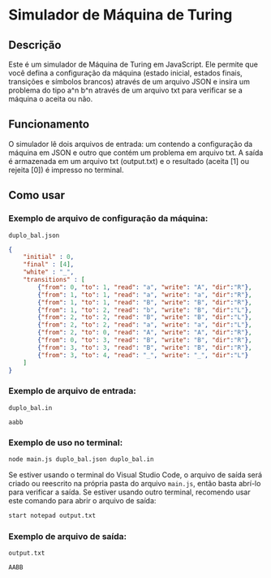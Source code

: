 # Simulador de Máquina de Turing

## Descrição
Este é um simulador de Máquina de Turing em JavaScript. Ele permite que você defina a configuração da máquina (estado inicial, estados finais, transições e símbolos brancos) através de um arquivo JSON e insira um problema do tipo a^n b^n através de um arquivo txt para verificar se a máquina o aceita ou não.

## Funcionamento
O simulador lê dois arquivos de entrada: um contendo a configuração da máquina em JSON e outro que contém um problema em arquivo txt. A saída é armazenada em um arquivo txt (output.txt) e o resultado (aceita [1] ou rejeita [0]) é impresso no terminal.

## Como usar

### Exemplo de arquivo de configuração da máquina:

`duplo_bal.json`
```json 
{
    "initial" : 0,
    "final" : [4],
    "white" : "_",
    "transitions" : [
        {"from": 0, "to": 1, "read": "a", "write": "A", "dir":"R"},
        {"from": 1, "to": 1, "read": "a", "write": "a", "dir":"R"},
        {"from": 1, "to": 1, "read": "B", "write": "B", "dir":"R"},
        {"from": 1, "to": 2, "read": "b", "write": "B", "dir":"L"},
        {"from": 2, "to": 2, "read": "B", "write": "B", "dir":"L"},
        {"from": 2, "to": 2, "read": "a", "write": "a", "dir":"L"},
        {"from": 2, "to": 0, "read": "A", "write": "A", "dir":"R"},
        {"from": 0, "to": 3, "read": "B", "write": "B", "dir":"R"},
        {"from": 3, "to": 3, "read": "B", "write": "B", "dir":"R"},
        {"from": 3, "to": 4, "read": "_", "write": "_", "dir":"L"}      
    ]
}
```
### Exemplo de arquivo de entrada:
`duplo_bal.in`
```
aabb
```
### Exemplo de uso no terminal:
```bash
node main.js duplo_bal.json duplo_bal.in
```
Se estiver usando o terminal do Visual Studio Code, o arquivo de saída será criado ou reescrito na própria pasta do arquivo `main.js`, então basta abrí-lo para verificar a saída. Se estiver usando outro terminal, recomendo usar este comando para abrir o arquivo de saída:
```bash
start notepad output.txt
```
### Exemplo de arquivo de saída:
`output.txt`
```
AABB
```
